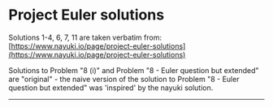 Project Euler solutions
=======================

Solutions 1-4, 6, 7, 11 are taken verbatim from: [https://www.nayuki.io/page/project-euler-solutions](https://www.nayuki.io/page/project-euler-solutions)

Solutions to Problem "8 (i)" and Problem "8 - Euler question but extended" are "original" - the naive version of the solution to Problem "8 - Euler question but extended" was 'inspired' by the nayuki solution.

----


